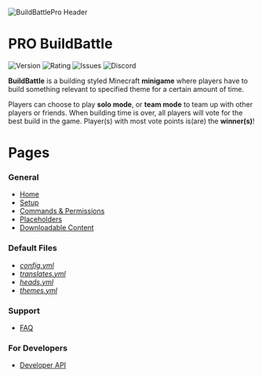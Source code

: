 ![BuildBattlePro Header](https://i.imgur.com/4xWDCJJ.png)
# PRO BuildBattle 
![Version](https://img.shields.io/spiget/version/49587?label=Latest%20Official%20Release)
![Rating](https://img.shields.io/spiget/stars/49587?label=Rating)
![Issues](https://img.shields.io/github/issues/Drawethree/PRO-BuildBattle?label=Issues&logo=GitHub)
![Discord](https://img.shields.io/discord/505846258867372033?label=Discord&logo=Discord)


**BuildBattle** is a building styled Minecraft **minigame** where players have to build something relevant to specified theme for a certain amount of time. 

Players can choose to play **solo mode**, or **team mode** to team up with other players or friends. When building time is over, all players will vote for the best build in the game. Player(s) with most vote points is(are) the **winner(s)**!

# Pages
### General
* [Home](https://github.com/Drawethree/PRO-BuildBattle/wiki)
* [Setup](https://github.com/Drawethree/PRO-BuildBattle/wiki/Setup)
* [Commands & Permissions](https://github.com/Drawethree/PRO-BuildBattle/wiki/Commands-&-Permissions)
* [Placeholders](https://github.com/Drawethree/PRO-BuildBattle/wiki/Placeholders)
* [Downloadable Content](https://github.com/Drawethree/PRO-BuildBattle/wiki/Downloadable-Content)
### Default Files
* [_config.yml_](https://github.com/Drawethree/PRO-BuildBattle/wiki/config.yml)
* [_translates.yml_](https://github.com/Drawethree/PRO-BuildBattle/wiki/translates.yml)
* [_heads.yml_](https://github.com/Drawethree/PRO-BuildBattle/wiki/heads.yml)
* [_themes.yml_](https://github.com/Drawethree/PRO-BuildBattle/wiki/themes.yml)
### Support
* [FAQ](https://github.com/Drawethree/PRO-BuildBattle/wiki/Frequently-Asked-Questions)
### For Developers
* [Developer API](https://github.com/Drawethree/PRO-BuildBattle/wiki/Developer-API)

